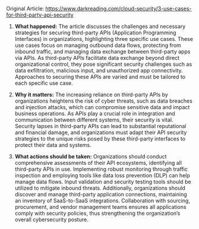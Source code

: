 Original Article: https://www.darkreading.com/cloud-security/3-use-cases-for-third-party-api-security

1) **What happened:** The article discusses the challenges and necessary strategies for securing third-party APIs (Application Programming Interfaces) in organizations, highlighting three specific use cases. These use cases focus on managing outbound data flows, protecting from inbound traffic, and managing data exchange between third-party apps via APIs. As third-party APIs facilitate data exchange beyond direct organizational control, they pose significant security challenges such as data exfiltration, malicious input, and unauthorized app connectivity. Approaches to securing these APIs are varied and must be tailored to each specific use case.

2) **Why it matters:** The increasing reliance on third-party APIs by organizations heightens the risk of cyber threats, such as data breaches and injection attacks, which can compromise sensitive data and impact business operations. As APIs play a crucial role in integration and communication between different systems, their security is vital. Security lapses in third-party APIs can lead to substantial reputational and financial damage, and organizations must adapt their API security strategies to the unique risks posed by these third-party interfaces to protect their data and systems.

3) **What actions should be taken:** Organizations should conduct comprehensive assessments of their API ecosystems, identifying all third-party APIs in use. Implementing robust monitoring through traffic inspection and employing tools like data loss prevention (DLP) can help manage data flows. Input validation and security testing tools should be utilized to mitigate inbound threats. Additionally, organizations should discover and manage third-party application connections, maintaining an inventory of SaaS-to-SaaS integrations. Collaboration with sourcing, procurement, and vendor management teams ensures all applications comply with security policies, thus strengthening the organization’s overall cybersecurity posture.